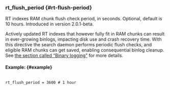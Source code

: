 ### rt_flush_period {#rt-flush-period}

RT indexes RAM chunk flush check period, in seconds. Optional, default is 10 hours. Introduced in version 2.0.1-beta.

Actively updated RT indexes that however fully fit in RAM chunks can result in ever-growing binlogs, impacting disk use and crash recovery time. With this directive the search daemon performs periodic flush checks, and eligible RAM chunks can get saved, enabling consequential binlog cleanup. See [the section called “Binary logging”](../../binary_logging.md) for more details.

#### Example: {#example}

```

rt_flush_period = 3600 # 1 hour

```